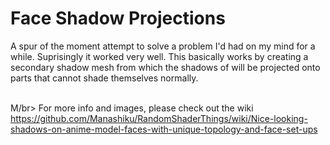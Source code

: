 # Face Shadow Projections

A spur of the moment attempt to solve a problem I'd had on my mind for a while. Suprisingly it worked very well. This basically works by creating a secondary shadow mesh from which the shadows of will be projected onto parts that cannot shade themselves normally. 

<br>M/br> For more info and images, please check out the wiki https://github.com/Manashiku/RandomShaderThings/wiki/Nice-looking-shadows-on-anime-model-faces-with-unique-topology-and-face-set-ups

